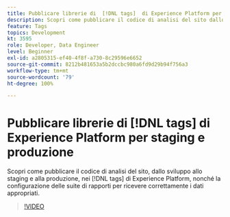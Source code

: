 ```yaml
---
title: Pubblicare librerie di  [!DNL tags]  di Experience Platform per staging e produzione
description: Scopri come pubblicare il codice di analisi del sito dallo sviluppo allo staging e alla produzione con i tag di Experience Platform, nonché come configurare le suite di rapporti per ricevere correttamente i dati appropriati.
feature: Tags
topics: Development
kt: 3595
role: Developer, Data Engineer
level: Beginner
exl-id: a2805315-ef40-4f8f-a730-8c29596e6652
source-git-commit: 8212b481653a5b2dccbc980a6fd9d29b94f756a3
workflow-type: tm+mt
source-wordcount: '79'
ht-degree: 100%

---
```


# Pubblicare librerie di [!DNL tags] di Experience Platform per staging e produzione

Scopri come pubblicare il codice di analisi del sito, dallo sviluppo allo staging e alla produzione, nei [!DNL tags] di Experience Platform, nonché la configurazione delle suite di rapporti per ricevere correttamente i dati appropriati.

>[!VIDEO](https://video.tv.adobe.com/v/3429978/?quality=12&learn=on&captions=ita)
